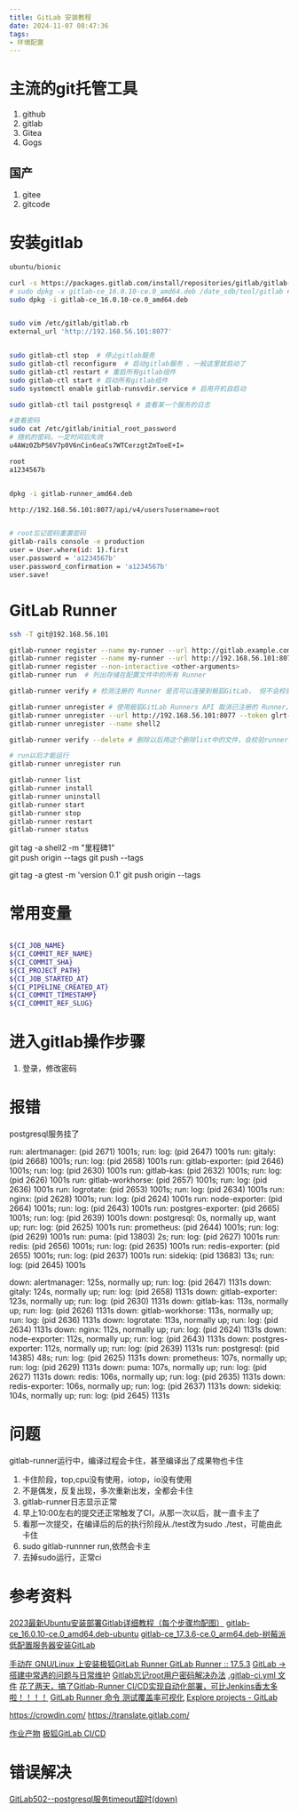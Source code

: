 ```yaml
---
title: GitLab 安装教程
date: 2024-11-07 08:47:36
tags:
- 环境配置
---
```


# 主流的git托管工具

1. github
2. gitlab
3. Gitea
4. Gogs


## 国产

1. gitee
2. gitcode

# 安装gitlab

```bash
ubuntu/bionic

curl -s https://packages.gitlab.com/install/repositories/gitlab/gitlab-ce/script.deb.sh | sudo bash
# sudo dpkg -x gitlab-ce_16.0.10-ce.0_amd64.deb /date_sdb/tool/gitlab # 解压到任意目录失败
sudo dpkg -i gitlab-ce_16.0.10-ce.0_amd64.deb


sudo vim /etc/gitlab/gitlab.rb
external_url 'http://192.168.56.101:8077'


sudo gitlab-ctl stop  # 停止gitlab服务 ​
sudo gitlab-ctl reconfigure  # 启动gitlab服务 ，一般这里就启动了​
sudo gitlab-ctl restart # 重启所有gitlab组件 ​
sudo gitlab-ctl start # 启动所有gitlab组件 
sudo systemctl enable gitlab-runsvdir.service # 启用开机自启动

sudo gitlab-ctl tail postgresql # 查看某一个服务的日志

#查看密码
sudo cat /etc/gitlab/initial_root_password
# 随机的密码，一定时间后失效
u4AWz0ZbPS6V7p0V6nCin6eaCs7WTCerzgtZmToeE+I=

root
a1234567b


dpkg -i gitlab-runner_amd64.deb

http://192.168.56.101:8077/api/v4/users?username=root


# root忘记密码重置密码
gitlab-rails console -e production
user = User.where(id: 1).first
user.password = 'a1234567b'
user.password_confirmation = 'a1234567b'
user.save!
```


# GitLab Runner
```bash
ssh -T git@192.168.56.101

gitlab-runner register --name my-runner --url http://gitlab.example.com --registration-token my-registration-token
gitlab-runner register --name my-runner --url http://192.168.56.101:8077  --token glrt-kAwh-mskRmjpz61qbxtS
gitlab-runner register --non-interactive <other-arguments>
gitlab-runner run  # 列出存储在配置文件中的所有 Runner

gitlab-runner verify # 检测注册的 Runner 是否可以连接到极狐GitLab， 但不会校验其是否被极狐GitLab Runner 服务使用

gitlab-runner unregister # 使用极狐GitLab Runners API 取消已注册的 Runner。
gitlab-runner unregister --url http://192.168.56.101:8077 --token glrt-f-ynh8x5XAsHd97WEBBr
gitlab-runner unregister --name shell2

gitlab-runner verify --delete # 删除以后用这个删除list中的文件，会校验runner是否有效

# run以后才能运行
gitlab-runner unregister run

gitlab-runner list
gitlab-runner install
gitlab-runner uninstall
gitlab-runner start
gitlab-runner stop
gitlab-runner restart
gitlab-runner status
```

git tag -a shell2 -m "里程碑1"  
git push origin --tags
git push --tags

git tag -a gtest -m 'version 0.1'
git push origin --tags


# 常用变量
```bash

${CI_JOB_NAME}
${CI_COMMIT_REF_NAME}
${CI_COMMIT_SHA}
${CI_PROJECT_PATH}
${CI_JOB_STARTED_AT}
${CI_PIPELINE_CREATED_AT}
${CI_COMMIT_TIMESTAMP}
${CI_COMMIT_REF_SLUG}

```
# 进入gitlab操作步骤

1. 登录，修改密码



# 报错
postgresql服务挂了


run: alertmanager: (pid 2671) 1001s; run: log: (pid 2647) 1001s
run: gitaly: (pid 2668) 1001s; run: log: (pid 2658) 1001s
run: gitlab-exporter: (pid 2646) 1001s; run: log: (pid 2630) 1001s
run: gitlab-kas: (pid 2632) 1001s; run: log: (pid 2626) 1001s
run: gitlab-workhorse: (pid 2657) 1001s; run: log: (pid 2636) 1001s
run: logrotate: (pid 2653) 1001s; run: log: (pid 2634) 1001s
run: nginx: (pid 2628) 1001s; run: log: (pid 2624) 1001s
run: node-exporter: (pid 2664) 1001s; run: log: (pid 2643) 1001s
run: postgres-exporter: (pid 2665) 1001s; run: log: (pid 2639) 1001s
down: postgresql: 0s, normally up, want up; run: log: (pid 2625) 1001s
run: prometheus: (pid 2644) 1001s; run: log: (pid 2629) 1001s
run: puma: (pid 13803) 2s; run: log: (pid 2627) 1001s
run: redis: (pid 2656) 1001s; run: log: (pid 2635) 1001s
run: redis-exporter: (pid 2655) 1001s; run: log: (pid 2637) 1001s
run: sidekiq: (pid 13683) 13s; run: log: (pid 2645) 1001s

down: alertmanager: 125s, normally up; run: log: (pid 2647) 1131s
down: gitaly: 124s, normally up; run: log: (pid 2658) 1131s
down: gitlab-exporter: 123s, normally up; run: log: (pid 2630) 1131s
down: gitlab-kas: 113s, normally up; run: log: (pid 2626) 1131s
down: gitlab-workhorse: 113s, normally up; run: log: (pid 2636) 1131s
down: logrotate: 113s, normally up; run: log: (pid 2634) 1131s
down: nginx: 112s, normally up; run: log: (pid 2624) 1131s
down: node-exporter: 112s, normally up; run: log: (pid 2643) 1131s
down: postgres-exporter: 112s, normally up; run: log: (pid 2639) 1131s
run: postgresql: (pid 14385) 48s; run: log: (pid 2625) 1131s
down: prometheus: 107s, normally up; run: log: (pid 2629) 1131s
down: puma: 107s, normally up; run: log: (pid 2627) 1131s
down: redis: 106s, normally up; run: log: (pid 2635) 1131s
down: redis-exporter: 106s, normally up; run: log: (pid 2637) 1131s
down: sidekiq: 104s, normally up; run: log: (pid 2645) 1131s

# 问题
gitlab-runner运行中，编译过程会卡住，甚至编译出了成果物也卡住

1. 卡住阶段，top,cpu没有使用，iotop，io没有使用
2. 不是偶发，反复出现，多次重新出发，全都会卡住
3. gitlab-runner日志显示正常
4. 早上10:00左右的提交还正常触发了CI，从那一次以后，就一直卡主了
5. 看那一次提交，在编译后的后的执行阶段从./test改为sudo ./test，可能由此卡住
6. sudo gitlab-runnner run,依然会卡主
7. 去掉sudo运行，正常ci



# 参考资料
[2023最新Ubuntu安装部署Gitlab详细教程（每个步骤均配图）](https://blog.csdn.net/m0_63230155/article/details/131952266)
[gitlab-ce_16.0.10-ce.0_amd64.deb-ubuntu](https://packages.gitlab.com/gitlab/gitlab-ce/packages/ubuntu/bionic/gitlab-ce_16.0.10-ce.0_amd64.deb)
[gitlab-ce_17.3.6-ce.0_arm64.deb-树莓派](https://packages.gitlab.com/gitlab/gitlab-ce/packages/debian/bookworm/gitlab-ce_17.3.6-ce.0_arm64.deb)
[低配置服务器安装GitLab](https://blog.csdn.net/leitingvre/article/details/108938882)

[手动在 GNU/Linux 上安装极狐GitLab Runner ](https://gitlab.cn/docs/runner/install/linux-manually.html)
[GitLab Runner :: 17.5.3](https://gitlab-runner-downloads.s3.amazonaws.com/latest/index.html)
[GitLab → 搭建中常遇的问题与日常维护](https://www.cnblogs.com/youzhibing/p/12572598.html)
[Gitlab忘记root用户密码解决办法](https://www.cnblogs.com/easonscx/p/12608486.html)
[.gitlab-ci.yml 文件](https://gitlab.cn/docs/jh/ci/yaml/gitlab_ci_yaml.html)
[花了两天，搞了Gitlab-Runner CI/CD实现自动化部署，可比Jenkins香太多啦！！！！](https://blog.csdn.net/Lee_SmallNorth/article/details/109382552)
[GitLab Runner 命令 ](https://gitlab.cn/docs/runner/commands/)
[测试覆盖率可视化](https://gitlab.cn/docs/jh/ci/testing/test_coverage_visualization.html#cc-%E7%A4%BA%E4%BE%8B)
[Explore projects - GitLab](https://gitlab.com/explore)

https://crowdin.com/
https://translate.gitlab.com/


[作业产物](https://gitlab.cn/docs/jh/ci/jobs/job_artifacts.html)
[极狐GitLab CI/CD](https://gitlab.cn/docs/jh/ci/)

# 错误解决
[GitLab502--postgresql服务timeout超时(down)](https://blog.csdn.net/liangjiabao5555/article/details/106128231)




